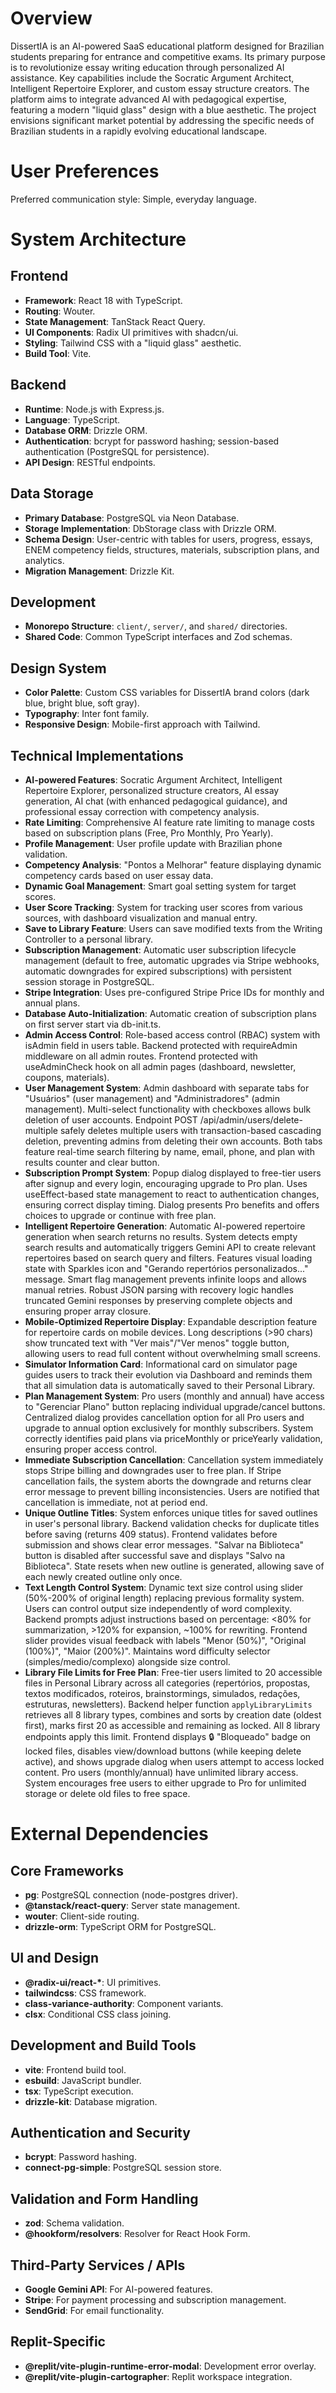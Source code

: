 # Overview

DissertIA is an AI-powered SaaS educational platform designed for Brazilian students preparing for entrance and competitive exams. Its primary purpose is to revolutionize essay writing education through personalized AI assistance. Key capabilities include the Socratic Argument Architect, Intelligent Repertoire Explorer, and custom essay structure creators. The platform aims to integrate advanced AI with pedagogical expertise, featuring a modern "liquid glass" design with a blue aesthetic. The project envisions significant market potential by addressing the specific needs of Brazilian students in a rapidly evolving educational landscape.

# User Preferences

Preferred communication style: Simple, everyday language.

# System Architecture

## Frontend
- **Framework**: React 18 with TypeScript.
- **Routing**: Wouter.
- **State Management**: TanStack React Query.
- **UI Components**: Radix UI primitives with shadcn/ui.
- **Styling**: Tailwind CSS with a "liquid glass" aesthetic.
- **Build Tool**: Vite.

## Backend
- **Runtime**: Node.js with Express.js.
- **Language**: TypeScript.
- **Database ORM**: Drizzle ORM.
- **Authentication**: bcrypt for password hashing; session-based authentication (PostgreSQL for persistence).
- **API Design**: RESTful endpoints.

## Data Storage
- **Primary Database**: PostgreSQL via Neon Database.
- **Storage Implementation**: DbStorage class with Drizzle ORM.
- **Schema Design**: User-centric with tables for users, progress, essays, ENEM competency fields, structures, materials, subscription plans, and analytics.
- **Migration Management**: Drizzle Kit.

## Development
- **Monorepo Structure**: `client/`, `server/`, and `shared/` directories.
- **Shared Code**: Common TypeScript interfaces and Zod schemas.

## Design System
- **Color Palette**: Custom CSS variables for DissertIA brand colors (dark blue, bright blue, soft gray).
- **Typography**: Inter font family.
- **Responsive Design**: Mobile-first approach with Tailwind.

## Technical Implementations
- **AI-powered Features**: Socratic Argument Architect, Intelligent Repertoire Explorer, personalized structure creators, AI essay generation, AI chat (with enhanced pedagogical guidance), and professional essay correction with competency analysis.
- **Rate Limiting**: Comprehensive AI feature rate limiting to manage costs based on subscription plans (Free, Pro Monthly, Pro Yearly).
- **Profile Management**: User profile update with Brazilian phone validation.
- **Competency Analysis**: "Pontos a Melhorar" feature displaying dynamic competency cards based on user essay data.
- **Dynamic Goal Management**: Smart goal setting system for target scores.
- **User Score Tracking**: System for tracking user scores from various sources, with dashboard visualization and manual entry.
- **Save to Library Feature**: Users can save modified texts from the Writing Controller to a personal library.
- **Subscription Management**: Automatic user subscription lifecycle management (default to free, automatic upgrades via Stripe webhooks, automatic downgrades for expired subscriptions) with persistent session storage in PostgreSQL.
- **Stripe Integration**: Uses pre-configured Stripe Price IDs for monthly and annual plans.
- **Database Auto-Initialization**: Automatic creation of subscription plans on first server start via db-init.ts.
- **Admin Access Control**: Role-based access control (RBAC) system with isAdmin field in users table. Backend protected with requireAdmin middleware on all admin routes. Frontend protected with useAdminCheck hook on all admin pages (dashboard, newsletter, coupons, materials).
- **User Management System**: Admin dashboard with separate tabs for "Usuários" (user management) and "Administradores" (admin management). Multi-select functionality with checkboxes allows bulk deletion of user accounts. Endpoint POST /api/admin/users/delete-multiple safely deletes multiple users with transaction-based cascading deletion, preventing admins from deleting their own accounts. Both tabs feature real-time search filtering by name, email, phone, and plan with results counter and clear button.
- **Subscription Prompt System**: Popup dialog displayed to free-tier users after signup and every login, encouraging upgrade to Pro plan. Uses useEffect-based state management to react to authentication changes, ensuring correct display timing. Dialog presents Pro benefits and offers choices to upgrade or continue with free plan.
- **Intelligent Repertoire Generation**: Automatic AI-powered repertoire generation when search returns no results. System detects empty search results and automatically triggers Gemini API to create relevant repertoires based on search query and filters. Features visual loading state with Sparkles icon and "Gerando repertórios personalizados..." message. Smart flag management prevents infinite loops and allows manual retries. Robust JSON parsing with recovery logic handles truncated Gemini responses by preserving complete objects and ensuring proper array closure.
- **Mobile-Optimized Repertoire Display**: Expandable description feature for repertoire cards on mobile devices. Long descriptions (>90 chars) show truncated text with "Ver mais"/"Ver menos" toggle button, allowing users to read full content without overwhelming small screens.
- **Simulator Information Card**: Informational card on simulator page guides users to track their evolution via Dashboard and reminds them that all simulation data is automatically saved to their Personal Library.
- **Plan Management System**: Pro users (monthly and annual) have access to "Gerenciar Plano" button replacing individual upgrade/cancel buttons. Centralized dialog provides cancellation option for all Pro users and upgrade to annual option exclusively for monthly subscribers. System correctly identifies paid plans via priceMonthly or priceYearly validation, ensuring proper access control.
- **Immediate Subscription Cancellation**: Cancellation system immediately stops Stripe billing and downgrades user to free plan. If Stripe cancellation fails, the system aborts the downgrade and returns clear error message to prevent billing inconsistencies. Users are notified that cancellation is immediate, not at period end.
- **Unique Outline Titles**: System enforces unique titles for saved outlines in user's personal library. Backend validation checks for duplicate titles before saving (returns 409 status). Frontend validates before submission and shows clear error messages. "Salvar na Biblioteca" button is disabled after successful save and displays "Salvo na Biblioteca". State resets when new outline is generated, allowing save of each newly created outline only once.
- **Text Length Control System**: Dynamic text size control using slider (50%-200% of original length) replacing previous formality system. Users can control output size independently of word complexity. Backend prompts adjust instructions based on percentage: <80% for summarization, >120% for expansion, ~100% for rewriting. Frontend slider provides visual feedback with labels "Menor (50%)", "Original (100%)", "Maior (200%)". Maintains word difficulty selector (simples/medio/complexo) alongside size control.
- **Library File Limits for Free Plan**: Free-tier users limited to 20 accessible files in Personal Library across all categories (repertórios, propostas, textos modificados, roteiros, brainstormings, simulados, redações, estruturas, newsletters). Backend helper function `applyLibraryLimits` retrieves all 8 library types, combines and sorts by creation date (oldest first), marks first 20 as accessible and remaining as locked. All 8 library endpoints apply this limit. Frontend displays 🔒 "Bloqueado" badge on locked files, disables view/download buttons (while keeping delete active), and shows upgrade dialog when users attempt to access locked content. Pro users (monthly/annual) have unlimited library access. System encourages free users to either upgrade to Pro for unlimited storage or delete old files to free space.

# External Dependencies

## Core Frameworks
- **pg**: PostgreSQL connection (node-postgres driver).
- **@tanstack/react-query**: Server state management.
- **wouter**: Client-side routing.
- **drizzle-orm**: TypeScript ORM for PostgreSQL.

## UI and Design
- **@radix-ui/react-\***: UI primitives.
- **tailwindcss**: CSS framework.
- **class-variance-authority**: Component variants.
- **clsx**: Conditional CSS class joining.

## Development and Build Tools
- **vite**: Frontend build tool.
- **esbuild**: JavaScript bundler.
- **tsx**: TypeScript execution.
- **drizzle-kit**: Database migration.

## Authentication and Security
- **bcrypt**: Password hashing.
- **connect-pg-simple**: PostgreSQL session store.

## Validation and Form Handling
- **zod**: Schema validation.
- **@hookform/resolvers**: Resolver for React Hook Form.

## Third-Party Services / APIs
- **Google Gemini API**: For AI-powered features.
- **Stripe**: For payment processing and subscription management.
- **SendGrid**: For email functionality.

## Replit-Specific
- **@replit/vite-plugin-runtime-error-modal**: Development error overlay.
- **@replit/vite-plugin-cartographer**: Replit workspace integration.